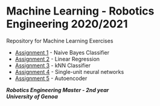 # Machine Learning - Robotics Engineering 2020/2021
Repository for Machine Learning Exercises

* [Assignment 1](https://github.com/robertoalbanese/Machine-Learning/tree/master/Assignment_1) - Naive Bayes Classifier
* [Assignment 2](https://github.com/robertoalbanese/Machine-Learning/tree/master/Assignment_2) - Linear Regression
* [Assignment 3](https://github.com/robertoalbanese/Machine-Learning/tree/master/Assignment_3) - kNN Classifier
* [Assignment 4](https://github.com/robertoalbanese/Machine-Learning/tree/master/Assignment_4) - Single-unit neural networks
* [Assignment 5](https://github.com/robertoalbanese/Machine-Learning/tree/master/Assignment_5) - Autoencoder



***Robotics Engineering Master - 2nd year***   
***University of Genoa***
